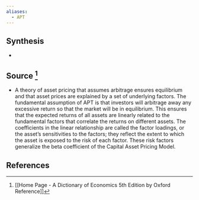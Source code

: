 ```yaml
---
aliases:
  - APT
---
```

## Synthesis
- 
## Source [^1]
- A theory of asset pricing that assumes arbitrage ensures equilibrium and that asset prices are explained by a set of underlying factors. The fundamental assumption of APT is that investors will arbitrage away any excessive return so that the market will be in equilibrium. This ensures that the expected returns of all assets are linearly related to the fundamental factors that correlate the returns on different assets. The coefficients in the linear relationship are called the factor loadings, or the asset’s sensitivities to the factors; they reflect the extent to which the asset is exposed to the risk of each factor. These risk factors generalize the beta coefficient of the Capital Asset Pricing Model.
## References

[^1]: [[Home Page - A Dictionary of Economics 5th Edition by Oxford Reference]]